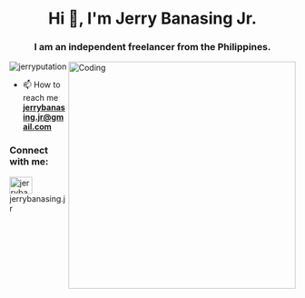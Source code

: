 <h1 align="center">Hi 👋, I'm Jerry Banasing Jr.</h1>
<h3 align="center">I am an independent freelancer from the Philippines.</h3>

<img align="right" alt="Coding" width="400" src="https://visme.co/blog/wp-content/uploads/2020/02/header-1200.gif">

<p align="left"> <img src="https://komarev.com/ghpvc/?username=jerryputation&label=Profile%20views&color=0e75b6&style=flat" alt="jerryputation" /> </p>

- 📫 How to reach me **jerrybanasing.jr@gmail.com**

<h3 align="left">Connect with me:</h3>
<p align="left">
<a href="https://instagram.com/jerrybanasing.jr" target="blank"><img align="center" src="https://raw.githubusercontent.com/rahuldkjain/github-profile-readme-generator/master/src/images/icons/Social/instagram.svg" alt="jerrybanasing.jr" height="30" width="40" /></a> jerrybanasing.jr
</p>







